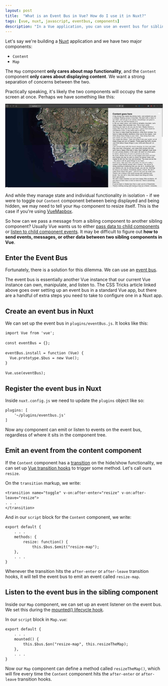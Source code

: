 ```yaml
---
layout: post
title:  "What is an Event Bus in Vue? How do I use it in Nuxt?"
tags: [vue, nuxt, javascript, eventbus, components]
description: "In a Vue application, you can use an event bus for sibling components to communicate. Here's how to set one up in Nuxt."
---
```


Let's say we're building a [Nuxt](https://nuxtjs.org/) application and we have two major components: 

* `Content`
* `Map` 

The `Map` component **only cares about map functionality**, and the `Content` component **only cares about displaying content**. We want a strong separation of concerns between the two. 

Practically speaking, it's likely the two components will occupy the same screen at once. Perhaps we have something like this: 

![An image of a map on the left and content on the right](/img/event-bus-blog/event-bus-side-by-side.jpg)

And while they manage state and individual functionality in isolation - if we were to toggle our `Content` component between being displayed and being hidden, we may need to tell your `Map` component to resize itself. This is the case if you're using [VueMapbox](https://soal.github.io/vue-mapbox/). 

So how can we pass a message from a sibling component to another sibling component? Usually Vue wants us to either [pass data to child components](https://vuejs.org/v2/guide/components.html#Passing-Data-to-Child-Components-with-Props) or [listen to child component events](https://vuejs.org/v2/guide/components.html#Listening-to-Child-Components-Events). It may be difficult to figure out **how to send events, messages, or other data between two sibling components in Vue**. 

## Enter the Event Bus 

Fortunately, there is a solution for this dilemma. We can use an [event bus](https://css-tricks.com/using-event-bus-to-share-props-between-vue-components/). 

The event bus is essentially another Vue instance that our current Vue instance can own, manipulate, and listen to. The CSS Tricks article linked above goes over setting up an event bus in a standard Vue app, but there are a handful of extra steps you need to take to configure one in a Nuxt app. 

## Create an event bus in Nuxt

We can set up the event bus in `plugins/eventBus.js`. It looks like this:

```
import Vue from 'vue';

const eventBus = {};

eventBus.install = function (Vue) {
  Vue.prototype.$bus = new Vue();
}

Vue.use(eventBus);
```

## Register the event bus in Nuxt

Inside `nuxt.config.js` we need to update the `plugins` object like so: 

```
plugins: [
    '~/plugins/eventbus.js'
]
```

Now any component can emit or listen to events on the event bus, regardless of where it sits in the component tree. 

## Emit an event from the content component 

If the `Content` component has a [transition](https://vuejs.org/v2/guide/transitions.html) on the hide/show functionality, we can set up [Vue transition hooks](https://vuejs.org/v2/guide/transitions.html#JavaScript-Hooks) to trigger some method. Let's call ours `resize`. 

On the `transition` markup, we write: 

```
<transition name="toggle" v-on:after-enter="resize" v-on:after-leave="resize">
. . .
</transition>
```

And in our `script` block for the `Content` component, we write: 

```
export default {
    . . .
    methods: {
        resize: function() {
            this.$bus.$emit("resize-map");
    },
    . . .
}
```

Whenever the transition hits the `after-enter` or `after-leave` transition hooks, it will tell the event bus to emit an event called `resize-map`. 

## Listen to the event bus in the sibling component 

Inside our `Map` component, we can set up an event listener on the event bus. We set this during the [mounted() lifecycle hook](https://vuejs.org/v2/api/#Options-Lifecycle-Hooks).

In our `script` block in `Map.vue`: 

```
export default {
    . . . 
    mounted() {
        this.$bus.$on("resize-map", this.resizeTheMap);
    },
    . . .
}
```

Now our `Map` component can define a method called `resizeTheMap()`, which will fire every time the `Content` component hits the `after-enter` or `after-leave` transition hooks. 
